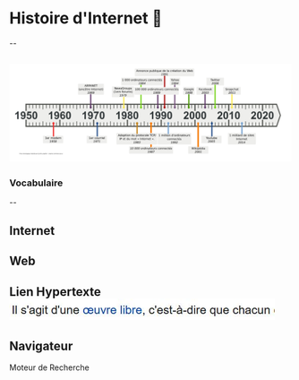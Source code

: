 # Histoire d'Internet 👋
--

![image](./frise_chrono_internet.png )
---

### Vocabulaire
--

Internet
--

Web
--

Lien Hypertexte
![image](./Capture.JPG)
-- 

Navigateur
--

Moteur de Recherche


